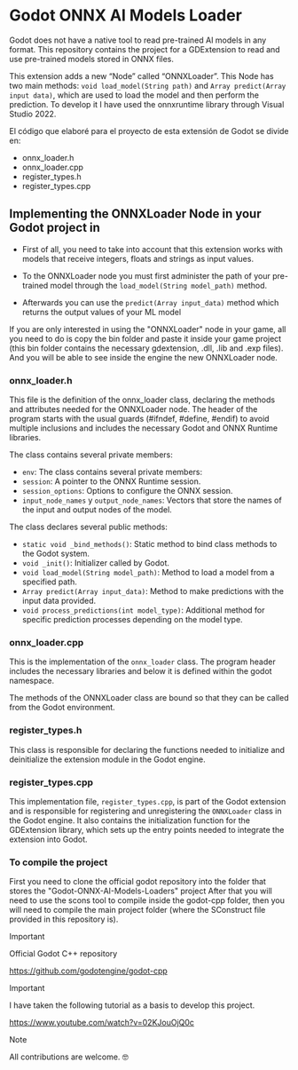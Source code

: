 # Godot ONNX AI Models Loader
Godot does not have a native tool to read pre-trained AI models in any format. This repository contains the project for a GDExtension to read and use pre-trained models stored in ONNX files.

This extension adds a new “Node” called “ONNXLoader”. This Node has two main methods: `void load_model(String path)` and `Array predict(Array input data)`, which are used to load the model and then perform the prediction.
To develop it I have used the onnxruntime library through Visual Studio 2022.

El código que elaboré para el proyecto de esta extensión de Godot se divide en:

- onnx_loader.h
- onnx_loader.cpp
- register_types.h
- register_types.cpp

## Implementing the ONNXLoader Node in your Godot project in
- First of all, you need to take into account that this extension works with models that receive integers, floats and strings as input values.

- To the ONNXLoader node you must first administer the path of your pre-trained model through the `load_model(String model_path)` method. 

- Afterwards you can use the `predict(Array input_data)` method which returns the output values ​​of your ML model


If you are only interested in using the "ONNXLoader" node in your game, all you need to do is copy the bin folder and paste it inside your game project (this bin folder contains the necessary gdextension, .dll, .lib and .exp files). And you will be able to see inside the engine the new ONNXLoader node.


### onnx_loader.h
This file is the definition of the onnx_loader class, declaring the methods and attributes needed for the ONNXLoader node.
The header of the program starts with the usual guards (#ifndef, #define, #endif) to avoid multiple inclusions and includes the necessary Godot and ONNX Runtime libraries.

The class contains several private members:

- `env`: The class contains several private members:
- `session`: A pointer to the ONNX Runtime session.
- `session_options`: Options to configure the ONNX session.
- `input_node_names` y `output_node_names`: Vectors that store the names of the input and output nodes of the model.

The class declares several public methods:

- `static void _bind_methods()`: Static method to bind class methods to the Godot system.
- `void _init()`: Initializer called by Godot.
- `void load_model(String model_path)`: Method to load a model from a specified path.
- `Array predict(Array input_data)`: Method to make predictions with the input data provided.
- `void process_predictions(int model_type)`: Additional method for specific prediction processes depending on the model type.

### onnx_loader.cpp
This is the implementation of the `onnx_loader` class. The program header includes the necessary libraries and below it is defined within the godot namespace.

The methods of the ONNXLoader class are bound so that they can be called from the Godot environment.

### register_types.h
This class is responsible for declaring the functions needed to initialize and deinitialize the extension module in the Godot engine.

### register_types.cpp
This implementation file, `register_types.cpp`, is part of the Godot extension and is responsible for registering and unregistering the `ONNXLoader` class in the Godot engine. It also contains the initialization function for the GDExtension library, which sets up the entry points needed to integrate the extension into Godot.

### To compile the project
First you need to clone the official godot repository into the folder that stores the "Godot-ONNX-AI-Models-Loaders" project
After that you will need to use the scons tool to compile inside the godot-cpp folder, then you will need to compile the main project folder (where the SConstruct file provided in this repository is).


> [!IMPORTANT]
> Official Godot C++ repository
> 
> https://github.com/godotengine/godot-cpp
>

> [!IMPORTANT]
> I have taken the following tutorial as a basis to develop this project.
>
> https://www.youtube.com/watch?v=02KJouOjQ0c


> [!NOTE]
> All contributions are welcome. 🤓


